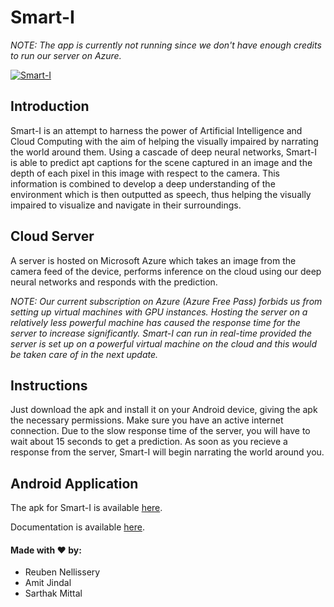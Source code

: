 # Smart-I

*NOTE: The app is currently not running since we don't have enough credits to run our server on Azure.*

[![Smart-I](http://img.youtube.com/vi/NQ2HRKvR40E/0.jpg)](https://youtu.be/NQ2HRKvR40E "Smart-I - See The World Through Your Phone")

## Introduction
Smart-I is an attempt to harness the power of Artificial Intelligence and Cloud Computing with the aim of helping the visually impaired by narrating the world around them. Using a cascade of deep neural networks, Smart-I is able to predict apt captions for the scene captured in an image and the depth of each pixel in this image with respect to the camera. This information is combined to develop a deep understanding of the environment which is then outputted as speech, thus helping the visually impaired to visualize and navigate in their surroundings.

## Cloud Server
A server is hosted on Microsoft Azure which takes an image from the camera feed of the device, performs inference on the cloud using our deep neural networks and responds with the prediction.

*NOTE: Our current subscription on Azure (Azure Free Pass) forbids us from setting up virtual machines with GPU instances. Hosting the server on a relatively less powerful machine has caused the response time for the server to increase significantly. Smart-I can run in real-time provided the server is set up on a powerful virtual machine on the cloud and this would be taken care of in the next update.*

## Instructions
Just download the apk and install it on your Android device, giving the apk the necessary permissions. Make sure you have an active internet connection. Due to the slow response time of the server, you will have to wait about 15 seconds to get a prediction. As soon as you recieve a response from the server, Smart-I will begin narrating the world around you.

## Android Application
The apk for Smart-I is available [here](https://github.com/naiveHobo/Smart-I/raw/master/app-release.apk).

Documentation is available [here](https://github.com/naiveHobo/Smart-I/raw/master/Smart-I_Doc.pdf).

#### Made with ♥ by:
- Reuben Nellissery 
- Amit Jindal 
- Sarthak Mittal 
